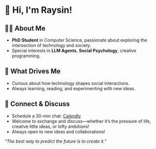 # 👋 Hi, I'm Raysin!

## 👨‍🎓 About Me

- **PhD Student** in Computer Science, passionate about exploring the intersection of technology and society.
- Special interests in **LLM Agents**, **Social Psychology**, creative programming.

## 🌱 What Drives Me

- Curious about how technology shapes social interactions.
- Always learning, reading, and experimenting with new ideas.

## 🤝 Connect & Discuss

- Schedule a 30-min chat: [Calendly](https://calendly.com/shijunlei-cn/30min)
- Welcome to exchange and discuss—whether it’s the pressure of life, creative little ideas, or lofty ambitions!
- Always open to new ideas and collaborations!

_“The best way to predict the future is to create it.”_
